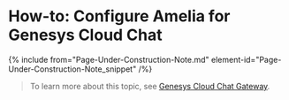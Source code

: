 

# How-to: Configure Amelia for Genesys Cloud Chat

{% include from="Page-Under-Construction-Note.md" element-id="Page-Under-Construction-Note_snippet" /%}

> To learn more about this topic, see [Genesys Cloud Chat Gateway](https://docs.amelia.com/display/AmeliaDocsV6/Genesys+Cloud+Chat+Gateway).

 
